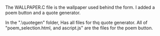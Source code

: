  The WALLPAPER.C file is the wallpaper used behind the form. I added a poem button and a quote generator.

In the ".\quotegen" folder, Has all files for thq quote generator. All of "poem_selection.html, and ascript.js" are the files for the poem button.
